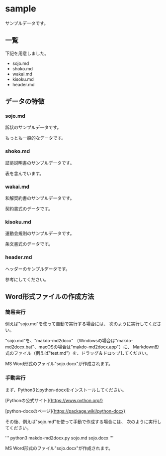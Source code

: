 # sample

サンプルデータです。

## 一覧

下記を用意しました。

- sojo.md
- shoko.md
- wakai.md
- kisoku.md
- header.md

## データの特徴

### sojo.md

訴状のサンプルデータです。

もっとも一般的なデータです。

### shoko.md

証拠説明書のサンプルデータです。

表を含んでいます。

### wakai.md

和解契約書のサンプルデータです。

契約書式のデータです。

### kisoku.md

運動会規則のサンプルデータです。

条文書式のデータです。

### header.md

ヘッダーのサンプルデータです。

参考にしてください。

## Word形式ファイルの作成方法

### 簡易実行

例えば"sojo.md"を使って自動で実行する場合には、
次のように実行してください。

"sojo.md"を、"makdo-md2docx"
（Windowsの場合は"makdo-md2docx.bat"、macOSの場合は"makdo-md2docx.app"）に、
Markdown形式のファイル（例えば"test.md"）を、ドラッグ＆ドロップしてください。

MS Word形式のファイル"sojo.docx"が作成されます。

### 手動実行

まず、Python3とpython-docxをインストールしてください。

[Pythonの公式サイト]{https://www.python.org/}

[python-docxのページ]{https://package.wiki/python-docx}

その後、例えば"sojo.md"を使って手動で作成する場合には、
次のように実行してください。

'''
python3 makdo-md2docx.py sojo.md sojo.docx
'''

MS Word形式のファイル"sojo.docx"が作成されます。
